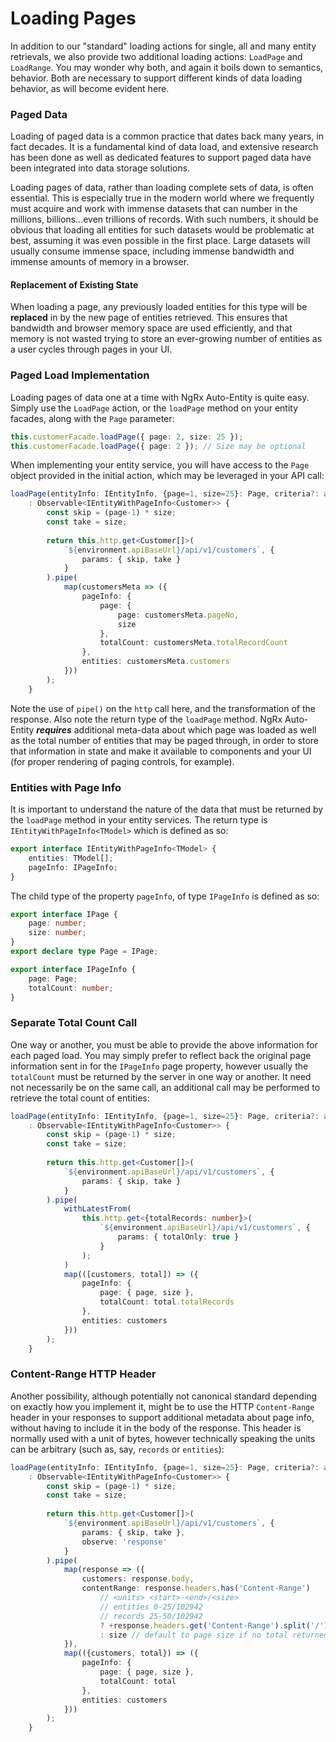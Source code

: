 # Loading Pages

In addition to our "standard" loading actions for single, all and many entity retrievals, we also provide two additional loading actions: `LoadPage` and `LoadRange`. You may wonder why both, and again it boils down to semantics, behavior. Both are necessary to support different kinds of data loading behavior, as will become evident here.

### Paged Data

Loading of paged data is a common practice that dates back many years, in fact decades. It is a fundamental kind of data load, and extensive research has been done as well as dedicated features to support paged data have been integrated into data storage solutions. 

Loading pages of data, rather than loading complete sets of data, is often essential. This is especially true in the modern world where we frequently must acquire and work with immense datasets that can number in the millions, billions...even trillions of records. With such numbers, it should be obvious that loading all entities for such datasets would be problematic at best, assuming it was even possible in the first place. Large datasets will usually consume immense space, including immense bandwidth and immense amounts of memory in a browser. 

#### Replacement of Existing State

When loading a page, any previously loaded entities for this type will be **replaced** in by the new page of entities retrieved. This ensures that bandwidth and browser memory space are used efficiently, and that memory is not wasted trying to store an ever-growing number of entities as a user cycles through pages in your UI. 

### Paged Load Implementation

Loading pages of data one at a time with NgRx Auto-Entity is quite easy. Simply use the `LoadPage` action, or the `loadPage` method on your entity facades, along with the `Page` parameter:

```typescript
this.customerFacade.loadPage({ page: 2, size: 25 });
this.customerFacade.loadPage({ page: 2 }); // Size may be optional
```

When implementing your entity service, you will have access to the `Page` object provided in the initial action, which may be leveraged in your API call:

```typescript
loadPage(entityInfo: IEntityInfo, {page=1, size=25}: Page, criteria?: any)
    : Observable<IEntityWithPageInfo<Customer>> {
        const skip = (page-1) * size;
        const take = size;
        
        return this.http.get<Customer[]>(
            `${environment.apiBaseUrl}/api/v1/customers`, {
                params: { skip, take }
            }
        ).pipe(
            map(customersMeta => ({
                pageInfo: {
                    page: {
                        page: customersMeta.pageNo,
                        size
                    },
                    totalCount: customersMeta.totalRecordCount
                },
                entities: customersMeta.customers
            }))
        );
    }
```

Note the use of `pipe()` on the `http` call here, and the transformation of the response. Also note the return type of the `loadPage` method.  NgRx Auto-Entity _**requires**_ additional meta-data about which page was loaded as well as the total number of entities that may be paged through, in order to store that information in state and make it available to components and your UI \(for proper rendering of paging controls, for example\).

### Entities with Page Info

It is important to understand the nature of the data that must be returned by the `loadPage` method in your entity services. The return type is `IEntityWithPageInfo<TModel>` which is defined as so:

```typescript
export interface IEntityWithPageInfo<TModel> {
    entities: TModel[];
    pageInfo: IPageInfo;
}
```

The child type of the property `pageInfo`, of type `IPageInfo` is defined as so:

```typescript
export interface IPage {
    page: number;
    size: number;
}
export declare type Page = IPage;

export interface IPageInfo {
    page: Page;
    totalCount: number;
}
```

### Separate Total Count Call

One way or another, you must be able to provide the  above information for each paged load. You may simply prefer to reflect back the original page information sent in for the `IPageInfo` page property, however usually the `totalCount` must be returned by the server in one way or another. It need not necessarily be on the same call, an additional call may be performed to retrieve the total count of entities:

```typescript
loadPage(entityInfo: IEntityInfo, {page=1, size=25}: Page, criteria?: any)
    : Observable<IEntityWithPageInfo<Customer>> {
        const skip = (page-1) * size;
        const take = size;
        
        return this.http.get<Customer[]>(
            `${environment.apiBaseUrl}/api/v1/customers`, {
                params: { skip, take }
            }
        ).pipe(
            withLatestFrom(
                this.http.get<{totalRecords: number}>(
                    `${environment.apiBaseUrl}/api/v1/customers`, {
                        params: { totalOnly: true }
                    }
                );
            )
            map(([customers, total]) => ({
                pageInfo: {
                    page: { page, size },
                    totalCount: total.totalRecords
                },
                entities: customers
            }))
        );
    }
```

### Content-Range HTTP Header

Another possibility, although potentially not canonical standard depending on exactly how you implement it, might be to use the HTTP `Content-Range` header in your responses to support additional metadata about page info, without having to include it in the body of the response. This header is normally used with a unit of bytes, however technically speaking the units can be arbitrary \(such as, say, `records` or `entities`\):

```typescript
loadPage(entityInfo: IEntityInfo, {page=1, size=25}: Page, criteria?: any)
    : Observable<IEntityWithPageInfo<Customer>> {
        const skip = (page-1) * size;
        const take = size;
        
        return this.http.get<Customer[]>(
            `${environment.apiBaseUrl}/api/v1/customers`, {
                params: { skip, take },
                observe: 'response'
            }
        ).pipe(
            map(response => ({
                customers: response.body,
                contentRange: response.headers.has('Content-Range')
                    // <units> <start>-<end>/<size>
                    // entities 0-25/102942
                    // records 25-50/102942
                    ? +response.headers.get('Content-Range').split('/')[1] 
                    : size // default to page size if no total returned
            }),
            map(({customers, total}) => ({
                pageInfo: {
                    page: { page, size },
                    totalCount: total
                },
                entities: customers
            }))
        );
    }
```

#### 

